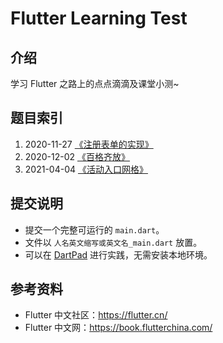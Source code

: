 # Flutter Learning Test

## 介绍
学习 Flutter 之路上的点点滴滴及课堂小测~

## 题目索引

1. 2020-11-27 [《注册表单的实现》](1%20-%20注册表单的实现%20-%2020201127)
2. 2020-12-02 [《百格齐放》](2%20-%20百格齐放%20-%2020201202)
2. 2021-04-04 [《活动入口网格》](3%20-%20活动入口网格%20-%20210404)

## 提交说明

* 提交一个完整可运行的 `main.dart`。
* 文件以 `人名英文缩写或英文名_main.dart` 放置。
* 可以在 [DartPad](https://dartpad.cn/) 进行实践，无需安装本地环境。

## 参考资料

* Flutter 中文社区：https://flutter.cn/
* Flutter 中文网：https://book.flutterchina.com/
